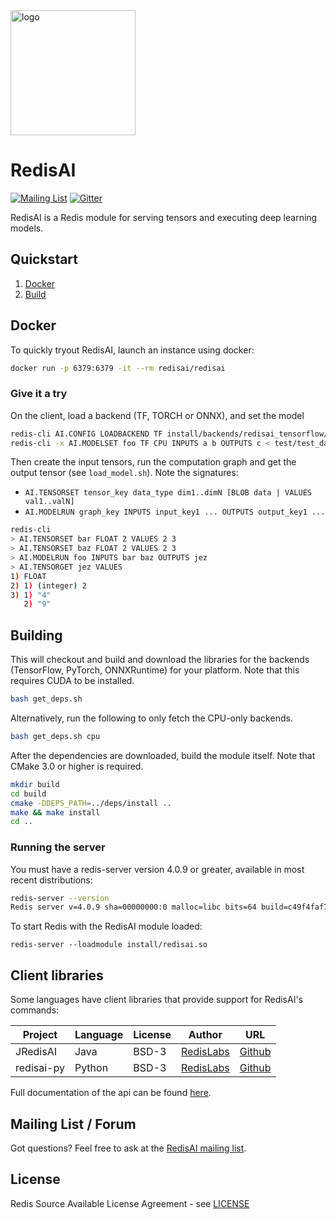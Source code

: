<img src="images/logo.svg" alt="logo" width="200"/>

# RedisAI
[![Mailing List](https://img.shields.io/badge/Mailing%20List-RedisAI-blue)](https://groups.google.com/forum/#!forum/redisai)
[![Gitter](https://badges.gitter.im/RedisLabs/RedisAI.svg)](https://gitter.im/RedisLabs/RedisAI?utm_source=badge&utm_medium=badge&utm_campaign=pr-badge)

RedisAI is a Redis module for serving tensors and executing deep learning models.

## Quickstart

1. [Docker](#docker)
2. [Build](#building)

## Docker

To quickly tryout RedisAI, launch an instance using docker:

```sh
docker run -p 6379:6379 -it --rm redisai/redisai
```

### Give it a try

On the client, load a backend (TF, TORCH or ONNX), and set the model
```sh
redis-cli AI.CONFIG LOADBACKEND TF install/backends/redisai_tensorflow/redisai_tensorflow.so
redis-cli -x AI.MODELSET foo TF CPU INPUTS a b OUTPUTS c < test/test_data/graph.pb
```

Then create the input tensors, run the computation graph and get the output tensor (see `load_model.sh`). Note the signatures:
* `AI.TENSORSET tensor_key data_type dim1..dimN [BLOB data | VALUES val1..valN]`
* `AI.MODELRUN graph_key INPUTS input_key1 ... OUTPUTS output_key1 ...`
```sh
redis-cli
> AI.TENSORSET bar FLOAT 2 VALUES 2 3
> AI.TENSORSET baz FLOAT 2 VALUES 2 3
> AI.MODELRUN foo INPUTS bar baz OUTPUTS jez
> AI.TENSORGET jez VALUES
1) FLOAT
2) 1) (integer) 2
3) 1) "4"
   2) "9"
```

## Building
This will checkout and build and download the libraries for the backends (TensorFlow, PyTorch, ONNXRuntime) for your platform.  Note that this requires CUDA to be installed.
```sh
bash get_deps.sh
```
Alternatively, run the following to only fetch the CPU-only backends.
```sh
bash get_deps.sh cpu
```

After the dependencies are downloaded, build the module itself. Note that
CMake 3.0 or higher is required.

```sh
mkdir build
cd build
cmake -DDEPS_PATH=../deps/install ..
make && make install
cd ..
```

### Running the server

You must have a redis-server version 4.0.9 or greater, available in most recent distributions:

```sh
redis-server --version
Redis server v=4.0.9 sha=00000000:0 malloc=libc bits=64 build=c49f4faf7c3c647a
```

To start Redis with the RedisAI module loaded:

```
redis-server --loadmodule install/redisai.so
```

## Client libraries

Some languages have client libraries that provide support for RedisAI's commands:

| Project | Language | License | Author | URL |
| ------- | -------- | ------- | ------ | --- |
| JRedisAI | Java | BSD-3 | [RedisLabs](https://redislabs.com/) | [Github](https://github.com/RedisAI/JRedisAI) |
| redisai-py | Python | BSD-3 | [RedisLabs](https://redislabs.com/) | [Github](https://github.com/RedisAI/redisai-py) |

Full documentation of the api can be found [here](commands.md).

## Mailing List / Forum

Got questions? Feel free to ask at the [RedisAI mailing list](https://groups.google.com/forum/#!forum/redisai).

## License

Redis Source Available License Agreement - see [LICENSE](https://raw.githubusercontent.com/RedisAI/RedisAI/master/LICENSE)
